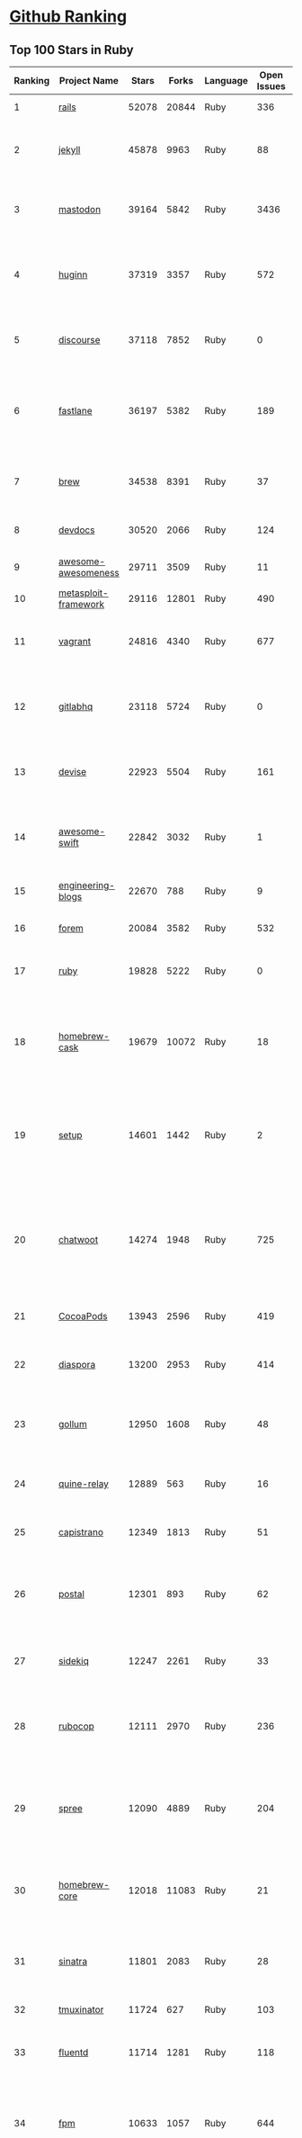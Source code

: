 [Github Ranking](../README.md)
==========

## Top 100 Stars in Ruby

| Ranking | Project Name | Stars | Forks | Language | Open Issues | Description | Last Commit |
| ------- | ------------ | ----- | ----- | -------- | ----------- | ----------- | ----------- |
| 1 | [rails](https://github.com/rails/rails) | 52078 | 20844 | Ruby | 336 | Ruby on Rails | 2023-01-09T02:53:41Z |
| 2 | [jekyll](https://github.com/jekyll/jekyll) | 45878 | 9963 | Ruby | 88 | :globe_with_meridians: Jekyll is a blog-aware static site generator in Ruby | 2023-01-09T02:22:21Z |
| 3 | [mastodon](https://github.com/mastodon/mastodon) | 39164 | 5842 | Ruby | 3436 | Your self-hosted, globally interconnected microblogging community | 2023-01-09T02:54:03Z |
| 4 | [huginn](https://github.com/huginn/huginn) | 37319 | 3357 | Ruby | 572 | Create agents that monitor and act on your behalf.  Your agents are standing by! | 2022-12-22T08:51:40Z |
| 5 | [discourse](https://github.com/discourse/discourse) | 37118 | 7852 | Ruby | 0 | A platform for community discussion. Free, open, simple. | 2023-01-09T02:43:03Z |
| 6 | [fastlane](https://github.com/fastlane/fastlane) | 36197 | 5382 | Ruby | 189 | 🚀 The easiest way to automate building and releasing your iOS and Android apps | 2023-01-08T09:32:38Z |
| 7 | [brew](https://github.com/Homebrew/brew) | 34538 | 8391 | Ruby | 37 | 🍺 The missing package manager for macOS (or Linux) | 2023-01-09T01:36:19Z |
| 8 | [devdocs](https://github.com/freeCodeCamp/devdocs) | 30520 | 2066 | Ruby | 124 | API Documentation Browser | 2023-01-08T16:58:35Z |
| 9 | [awesome-awesomeness](https://github.com/bayandin/awesome-awesomeness) | 29711 | 3509 | Ruby | 11 | A curated list of awesome awesomeness | 2022-12-15T03:08:32Z |
| 10 | [metasploit-framework](https://github.com/rapid7/metasploit-framework) | 29116 | 12801 | Ruby | 490 | Metasploit Framework | 2023-01-08T22:32:50Z |
| 11 | [vagrant](https://github.com/hashicorp/vagrant) | 24816 | 4340 | Ruby | 677 | Vagrant is a tool for building and distributing development environments. | 2023-01-05T23:57:27Z |
| 12 | [gitlabhq](https://github.com/gitlabhq/gitlabhq) | 23118 | 5724 | Ruby | 0 | GitLab CE Mirror \| Please open new issues in our issue tracker on GitLab.com | 2023-01-09T00:09:21Z |
| 13 | [devise](https://github.com/heartcombo/devise) | 22923 | 5504 | Ruby | 161 | Flexible authentication solution for Rails with Warden. | 2022-12-20T20:08:42Z |
| 14 | [awesome-swift](https://github.com/matteocrippa/awesome-swift) | 22842 | 3032 | Ruby | 1 | A collaborative list of awesome Swift libraries and resources. Feel free to contribute! | 2022-12-30T11:29:16Z |
| 15 | [engineering-blogs](https://github.com/kilimchoi/engineering-blogs) | 22670 | 788 | Ruby | 9 | A curated list of engineering blogs | 2022-12-23T03:07:57Z |
| 16 | [forem](https://github.com/forem/forem) | 20084 | 3582 | Ruby | 532 | For empowering community 🌱 | 2023-01-08T21:39:30Z |
| 17 | [ruby](https://github.com/ruby/ruby) | 19828 | 5222 | Ruby | 0 | The Ruby Programming Language [mirror] | 2023-01-08T23:14:55Z |
| 18 | [homebrew-cask](https://github.com/Homebrew/homebrew-cask) | 19679 | 10072 | Ruby | 18 | 🍻 A CLI workflow for the administration of macOS applications distributed as binaries | 2023-01-09T03:01:18Z |
| 19 | [setup](https://github.com/lewagon/setup) | 14601 | 1442 | Ruby | 2 | Setup instructions for Le Wagon's students on their first day of Web Development Bootcamp | 2023-01-03T15:57:14Z |
| 20 | [chatwoot](https://github.com/chatwoot/chatwoot) | 14274 | 1948 | Ruby | 725 | Open-source customer engagement suite, an alternative to Intercom, Zendesk, Salesforce Service Cloud etc. 🔥💬 | 2023-01-09T02:17:30Z |
| 21 | [CocoaPods](https://github.com/CocoaPods/CocoaPods) | 13943 | 2596 | Ruby | 419 | The Cocoa Dependency Manager. | 2023-01-03T02:24:16Z |
| 22 | [diaspora](https://github.com/diaspora/diaspora) | 13200 | 2953 | Ruby | 414 | A privacy-aware, distributed, open source social network. | 2022-12-05T02:06:14Z |
| 23 | [gollum](https://github.com/gollum/gollum) | 12950 | 1608 | Ruby | 48 | A simple, Git-powered wiki with a sweet API and local frontend. | 2023-01-08T14:45:15Z |
| 24 | [quine-relay](https://github.com/mame/quine-relay) | 12889 | 563 | Ruby | 16 | An uroboros program with 100+ programming languages | 2022-10-31T08:24:26Z |
| 25 | [capistrano](https://github.com/capistrano/capistrano) | 12349 | 1813 | Ruby | 51 | Remote multi-server automation tool | 2022-11-29T02:38:01Z |
| 26 | [postal](https://github.com/postalserver/postal) | 12301 | 893 | Ruby | 62 | ✉️ A fully featured open source mail delivery platform for incoming & outgoing e-mail | 2022-12-28T06:38:35Z |
| 27 | [sidekiq](https://github.com/mperham/sidekiq) | 12247 | 2261 | Ruby | 33 | Simple, efficient background processing for Ruby | 2023-01-06T17:47:22Z |
| 28 | [rubocop](https://github.com/rubocop/rubocop) | 12111 | 2970 | Ruby | 236 | A Ruby static code analyzer and formatter, based on the community Ruby style guide. | 2023-01-08T16:16:10Z |
| 29 | [spree](https://github.com/spree/spree) | 12090 | 4889 | Ruby | 204 | Open Source multi-language/multi-currency/multi-store eCommerce platform | 2023-01-05T14:27:35Z |
| 30 | [homebrew-core](https://github.com/Homebrew/homebrew-core) | 12018 | 11083 | Ruby | 21 | 🍻 Default formulae for the missing package manager for macOS (or Linux) | 2023-01-09T02:24:08Z |
| 31 | [sinatra](https://github.com/sinatra/sinatra) | 11801 | 2083 | Ruby | 28 | Classy web-development dressed in a DSL (official / canonical repo) | 2023-01-02T03:59:48Z |
| 32 | [tmuxinator](https://github.com/tmuxinator/tmuxinator) | 11724 | 627 | Ruby | 103 | Manage complex tmux sessions easily | 2022-12-15T20:50:29Z |
| 33 | [fluentd](https://github.com/fluent/fluentd) | 11714 | 1281 | Ruby | 118 | Fluentd: Unified Logging Layer (project under CNCF) | 2023-01-05T05:12:44Z |
| 34 | [fpm](https://github.com/jordansissel/fpm) | 10633 | 1057 | Ruby | 644 | Effing package management! Build packages for multiple platforms (deb, rpm, etc) with great ease and sanity. | 2023-01-08T11:36:49Z |
| 35 | [linguist](https://github.com/github/linguist) | 10600 | 3898 | Ruby | 87 | Language Savant. If your repository's language is being reported incorrectly, send us a pull request! | 2023-01-07T05:30:48Z |
| 36 | [faker](https://github.com/faker-ruby/faker) | 10552 | 3035 | Ruby | 3 | A library for generating fake data such as names, addresses, and phone numbers. | 2023-01-05T01:04:46Z |
| 37 | [Learning-SICP](https://github.com/DeathKing/Learning-SICP) | 10129 | 1493 | Ruby | 1 | MIT视频公开课《计算机程序的构造和解释》中文化项目及课程学习资料搜集。 | 2022-02-27T13:57:02Z |
| 38 | [liquid](https://github.com/Shopify/liquid) | 9974 | 1292 | Ruby | 232 | Liquid markup language. Safe, customer facing template language for flexible web apps.  | 2023-01-06T11:36:27Z |
| 39 | [capybara](https://github.com/teamcapybara/capybara) | 9741 | 1426 | Ruby | 3 | Acceptance test framework for web applications | 2023-01-07T20:51:23Z |
| 40 | [grape](https://github.com/ruby-grape/grape) | 9656 | 1221 | Ruby | 206 | An opinionated framework for creating REST-like APIs in Ruby. | 2023-01-09T02:17:27Z |
| 41 | [octopress](https://github.com/imathis/octopress) | 9356 | 2705 | Ruby | 176 | Octopress is an obsessively designed framework for Jekyll blogging. It’s easy to configure and easy to deploy. Sweet huh? | 2022-05-29T06:22:05Z |
| 42 | [activeadmin](https://github.com/activeadmin/activeadmin) | 9294 | 3313 | Ruby | 330 | The administration framework for Ruby on Rails applications. | 2023-01-08T04:30:09Z |
| 43 | [resque](https://github.com/resque/resque) | 9251 | 1671 | Ruby | 56 | Resque is a Redis-backed Ruby library for creating background jobs, placing them on multiple queues, and processing them later. | 2023-01-02T11:02:45Z |
| 44 | [guides](https://github.com/thoughtbot/guides) | 9222 | 1377 | Ruby | 0 | A guide for programming in style. | 2023-01-04T08:46:04Z |
| 45 | [bourbon](https://github.com/thoughtbot/bourbon) | 9100 | 901 | Ruby | 5 | A Lightweight Sass Tool Set | 2022-08-05T22:56:43Z |
| 46 | [paperclip](https://github.com/thoughtbot/paperclip) | 9068 | 2421 | Ruby | 37 | Easy file attachment management for ActiveRecord | 2022-10-11T23:33:19Z |
| 47 | [carrierwave](https://github.com/carrierwaveuploader/carrierwave) | 8748 | 1640 | Ruby | 92 | Classier solution for file uploads for Rails, Sinatra and other Ruby web frameworks | 2023-01-08T09:27:56Z |
| 48 | [whenever](https://github.com/javan/whenever) | 8655 | 727 | Ruby | 65 | Cron jobs in Ruby | 2022-12-02T01:37:51Z |
| 49 | [remote-working](https://github.com/greatghoul/remote-working) | 8539 | 771 | Ruby | 0 | 收集整理远程工作相关的资料 | 2023-01-04T14:39:18Z |
| 50 | [kaminari](https://github.com/kaminari/kaminari) | 8321 | 1076 | Ruby | 41 | ⚡ A Scope & Engine based, clean, powerful, customizable and sophisticated paginator for Ruby webapps | 2022-09-04T14:57:01Z |
| 51 | [simple_form](https://github.com/heartcombo/simple_form) | 8057 | 1312 | Ruby | 24 | Forms made easy for Rails! It's tied to a simple DSL, with no opinion on markup. | 2022-12-30T11:21:53Z |
| 52 | [pundit](https://github.com/varvet/pundit) | 7829 | 602 | Ruby | 14 | Minimal authorization through OO design and pure Ruby classes | 2023-01-05T09:24:49Z |
| 53 | [rails_admin](https://github.com/railsadminteam/rails_admin) | 7711 | 2243 | Ruby | 173 | RailsAdmin is a Rails engine that provides an easy-to-use interface for managing your data | 2023-01-08T08:01:12Z |
| 54 | [factory_bot](https://github.com/thoughtbot/factory_bot) | 7677 | 2617 | Ruby | 31 | A library for setting up Ruby objects as test data. | 2023-01-03T02:18:22Z |
| 55 | [omniauth](https://github.com/omniauth/omniauth) | 7627 | 994 | Ruby | 86 | OmniAuth is a flexible authentication system utilizing Rack middleware. | 2022-10-13T14:14:08Z |
| 56 | [puma](https://github.com/puma/puma) | 7290 | 1377 | Ruby | 50 | A Ruby/Rack web server built for parallelism | 2023-01-04T20:31:40Z |
| 57 | [how-to-contribute-to-open-source](https://github.com/freeCodeCamp/how-to-contribute-to-open-source) | 7216 | 1571 | Ruby | 27 | A guide to contributing to open source | 2023-01-03T07:52:50Z |
| 58 | [wpscan](https://github.com/wpscanteam/wpscan) | 7214 | 1176 | Ruby | 41 | WPScan WordPress security scanner. Written for security professionals and blog maintainers to test the security of their WordPress websites. | 2022-12-26T20:22:12Z |
| 59 | [jazzy](https://github.com/realm/jazzy) | 7211 | 405 | Ruby | 81 | Soulful docs for Swift & Objective-C | 2022-11-20T09:32:15Z |
| 60 | [chef](https://github.com/chef/chef) | 7103 | 2571 | Ruby | 375 | Chef Infra, a powerful automation platform that transforms infrastructure into code automating how infrastructure is configured, deployed and managed across any environment, at any scale | 2023-01-06T21:56:49Z |

